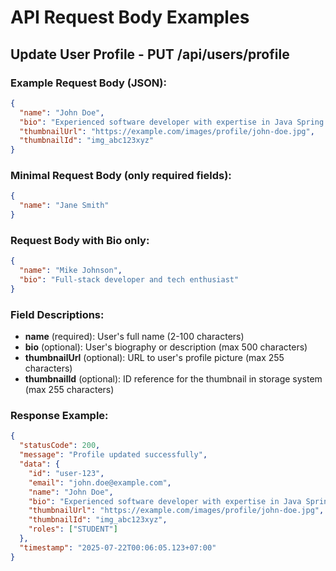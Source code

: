 # API Request Body Examples

## Update User Profile - PUT /api/users/profile

### Example Request Body (JSON):

```json
{
  "name": "John Doe",
  "bio": "Experienced software developer with expertise in Java Spring Boot and React. Passionate about clean code and best practices.",
  "thumbnailUrl": "https://example.com/images/profile/john-doe.jpg",
  "thumbnailId": "img_abc123xyz"
}
```

### Minimal Request Body (only required fields):

```json
{
  "name": "Jane Smith"
}
```

### Request Body with Bio only:

```json
{
  "name": "Mike Johnson",
  "bio": "Full-stack developer and tech enthusiast"
}
```

### Field Descriptions:

- **name** (required): User's full name (2-100 characters)
- **bio** (optional): User's biography or description (max 500 characters)
- **thumbnailUrl** (optional): URL to user's profile picture (max 255 characters)
- **thumbnailId** (optional): ID reference for the thumbnail in storage system (max 255 characters)

### Response Example:

```json
{
  "statusCode": 200,
  "message": "Profile updated successfully",
  "data": {
    "id": "user-123",
    "email": "john.doe@example.com",
    "name": "John Doe",
    "bio": "Experienced software developer with expertise in Java Spring Boot and React. Passionate about clean code and best practices.",
    "thumbnailUrl": "https://example.com/images/profile/john-doe.jpg",
    "thumbnailId": "img_abc123xyz",
    "roles": ["STUDENT"]
  },
  "timestamp": "2025-07-22T00:06:05.123+07:00"
}
```
